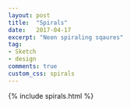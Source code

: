 ```yaml
---
layout: post
title:  "Spirals"
date:   2017-04-17
excerpt: "Neon spiraling sqaures"
tag:
- Sketch
- design
comments: true
custom_css: spirals
---
```

{% include spirals.html %}
